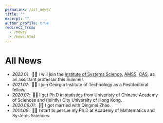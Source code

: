 ```yaml
---
permalink: /all_news/
title: ""
excerpt: ""
author_profile: true
redirect_from: 
  - /news/
  - /news.html
---
```



# All News
- *2023.01*: &nbsp;🎉🎉 I will join the [Institute of Systems Science](http://iss.amss.cas.cn/), [AMSS](http://www.amss.ac.cn/), [CAS](https://www.cas.cn/), as an assistant professor this Summer. 
- *2021.07*: &nbsp;🎉🎉 I join Georgia Institute of Technology as a Postdoctoral fellow. 
- *2020.07*: &nbsp;🎉🎉 I get Ph.D in statistics from Univeristy of Chinese Academy of Sciences and (jointly) City University of Hong Kong. 
- *2020.06.01*: &nbsp;🎉🎉 I got married with Qingmei Zhao. 
- *2014.09*: &nbsp;🎉🎉 I start to persue my Ph.D at Academy of Mahtematics and Systems Sciences. 
